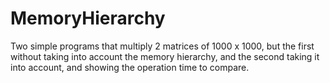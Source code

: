 # MemoryHierarchy
Two simple programs that multiply 2 matrices of 1000 x 1000, but the first without taking into account the memory hierarchy,
and the second taking it into account, and showing the operation time to compare.
